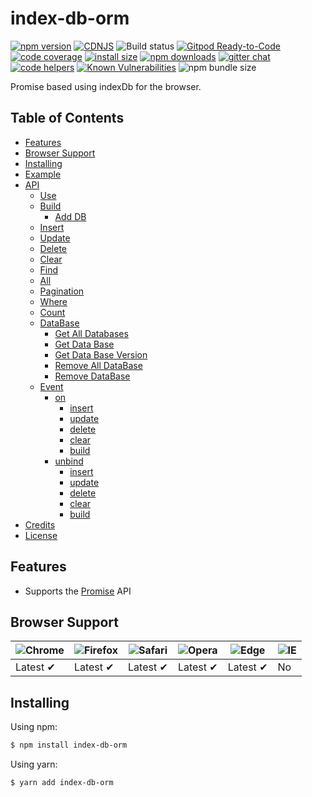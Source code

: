 # index-db-orm

[![npm version](https://img.shields.io/npm/v/axios.svg?style=flat-square)](https://www.npmjs.org/package/axios)
[![CDNJS](https://img.shields.io/cdnjs/v/axios.svg?style=flat-square)](https://cdnjs.com/libraries/axios)
![Build status](https://github.com/axios/axios/actions/workflows/ci.yml/badge.svg)
[![Gitpod Ready-to-Code](https://img.shields.io/badge/Gitpod-Ready--to--Code-blue?logo=gitpod)](https://gitpod.io/#https://github.com/axios/axios) 
[![code coverage](https://img.shields.io/coveralls/mzabriskie/axios.svg?style=flat-square)](https://coveralls.io/r/mzabriskie/axios)
[![install size](https://packagephobia.now.sh/badge?p=axios)](https://packagephobia.now.sh/result?p=axios)
[![npm downloads](https://img.shields.io/npm/dm/axios.svg?style=flat-square)](https://npm-stat.com/charts.html?package=axios)
[![gitter chat](https://img.shields.io/gitter/room/mzabriskie/axios.svg?style=flat-square)](https://gitter.im/mzabriskie/axios)
[![code helpers](https://www.codetriage.com/axios/axios/badges/users.svg)](https://www.codetriage.com/axios/axios)
[![Known Vulnerabilities](https://snyk.io/test/npm/axios/badge.svg)](https://snyk.io/test/npm/axios)
![npm bundle size](https://img.shields.io/bundlephobia/minzip/axios)


Promise based using indexDb for the browser.


## Table of Contents
  - [Features](#features)
  - [Browser Support](#browser-support)
  - [Installing](#installing)
  - [Example](#example)
  - [API](#api)
    - [Use](#request-method-aliases)
    - [Build](#request-method-aliases)
         - [Add DB](#request-method-aliases)    
    - [Insert](#request-method-aliases)
    - [Update](#request-method-aliases)
    - [Delete](#request-method-aliases)
    - [Clear](#request-method-aliases)
    - [Find](#request-method-aliases)
    - [All](#request-method-aliases)
    - [Pagination](#request-method-aliases)
    - [Where](#request-method-aliases)
    - [Count](#request-method-aliases)
    - [DataBase](#request-method-aliases)
        - [Get All Databases](#request-method-aliases)
        - [Get Data Base](#request-method-aliases)
        - [Get Data Base Version](#request-method-aliases)
        - [Remove All DataBase](#request-method-aliases)
        - [Remove DataBase](#request-method-aliases)
    - [Event](#request-method-aliases)
        - [on](#request-method-aliases)
            - [insert](#request-method-aliases)
            - [update](#request-method-aliases)
            - [delete](#request-method-aliases)
            - [clear](#request-method-aliases)
            - [build](#request-method-aliases)
        - [unbind](#request-method-aliases)
            - [insert](#request-method-aliases)
            - [update](#request-method-aliases)
            - [delete](#request-method-aliases)
            - [clear](#request-method-aliases)
            - [build](#request-method-aliases)
  - [Credits](#credits)
  - [License](#license)

## Features

- Supports the [Promise](https://developer.mozilla.org/en-US/docs/Web/JavaScript/Reference/Global_Objects/Promise) API

## Browser Support

![Chrome](https://raw.githubusercontent.com/alrra/browser-logos/main/src/chrome/chrome_48x48.png) | ![Firefox](https://raw.githubusercontent.com/alrra/browser-logos/main/src/firefox/firefox_48x48.png) | ![Safari](https://raw.githubusercontent.com/alrra/browser-logos/main/src/safari/safari_48x48.png) | ![Opera](https://raw.githubusercontent.com/alrra/browser-logos/main/src/opera/opera_48x48.png) | ![Edge](https://raw.githubusercontent.com/alrra/browser-logos/main/src/edge/edge_48x48.png) | ![IE](https://raw.githubusercontent.com/alrra/browser-logos/master/src/archive/internet-explorer_9-11/internet-explorer_9-11_48x48.png) |
--- | --- | --- | --- | --- | --- |
Latest ✔ | Latest ✔ | Latest ✔ | Latest ✔ | Latest ✔ | No |


## Installing

Using npm:

```bash
$ npm install index-db-orm
```

Using yarn:

```bash
$ yarn add index-db-orm
```


